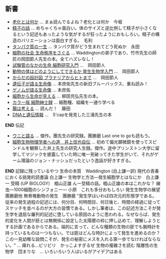 ## 新書
- [老化とは何か](https://www.iwanami.co.jp/book/b268116.html) ... まぁ読んでるよね？老化とは何か　今堀
- [精子の話](https://www.amazon.co.jp/dp/4004308925) ... めちゃくちゃ面白い。体のサイズと逆比例して精子が小さくなるという記述もあったような気がするが狂ったようにおもしろい。精子の構造のバリエーションは面白すぎる。　毛利
- [タンパク質の一生](https://www.amazon.co.jp/dp/400431139X) ... タンパク質がどう生まれてどう死ぬか　永田
- [細胞の社会 生命秩序をさぐる](https://www.amazon.co.jp/dp/4061326872) ... Waddingtonの弟子であり、竹市先生の師匠の岡田節人先生の本。全てハズレなし！
- [試験管のなかの生命 細胞研究入門](https://www.amazon.co.jp/dp/4004203872) ...　岡田節人　
- [動物の体はどのようにしてできるか 発生生物学入門](https://www.amazon.co.jp/dp/B000J7SAQU) ...　岡田節人　
- [からだの設計図 プラナリアからヒトまで](https://www.amazon.co.jp/dp/4004303583) ...　岡田節人　
- [遺伝子が語る生命像](https://www.amazon.co.jp/dp/4061326449) ...  本庶佑先生の新旧ブルーバックス、重ね読み！　
- [ゲノムが語る生命像](https://www.amazon.co.jp/dp/406257800X) ... 本庶佑
- [細胞から生命が見える](https://www.amazon.co.jp/dp/4004303877) ... 柳田充弘先生の本。
- [カラー版 細胞紳士録](https://www.amazon.co.jp/dp/4004308801) ... 細胞種、組織を一通り学べる
- [腸は考える](https://www.amazon.co.jp/dp/4004301912) ... 読んだ！　藤田
- [DNAと遺伝情報](https://www.amazon.co.jp/dp/4004202655) ...　5'capを発見した三浦先生の本

__END__
伝記
- [ウニと語る](https://www.amazon.co.jp/dp/4762205133) ... 傑作。團先生の研究録。團勝磨 Last one to goも読もう。
- [細胞生物物理学者への道　井上信也自伝](https://www.amazon.co.jp/dp/4791769996) ... 初めて偏光顕微鏡を使ってスピンドルを観察した井上先生の研究人生録。傑作。途中プリンストン大学に留学してマジックを披露していた時に唯一見破ってきた学生がいて、それがゲーム理論のジョン・ナッシュだったという逸話が好きすぎる。

__END__
記録に残っているやつ
生命の本質　Waddington (白上謙一訳)
現代の青春におくる挑発的読書論  白上謙一
生物学と方法―発生細胞学とはなにか　白上謙一
受精 (UP BIOLOGY)　椙山正雄 んー受精の話。椙山正雄の本はこれかな？
線虫―1000細胞のシンフォニー― 小原　これも多分おもしろい
発生生物学の展望　團勝磨他
無脊椎動物の発生　團勝磨
"発生学はいわば四次元的形態学である。従来の発生過程の記述には、何分目、何時間目、何日後と、時間の経過に従ってスケッチを並べるのが大方の習慣である。しかし筆者は、この記述方法こそが発生学を退屈な羅列的記述に堕している原因のように思われる。なぜならば、発生的変化を人間が胚とは無関係に設定した太陽暦の枠に押し込めて、理解しようとする計画であるからである。端的に言って、どんな種類の生物の胚でも腕時計を持っているものは一つもない。では胚はどんな時計によって発生を進めるのか？この一見幼稚な設問こそが、発生の秘密にメスを入れる第一歩でなければならない。" ... 痺れる...ビリビリ　かっこよすぎるぜ
生物の複雑さを読む 階層性の生物学　団まりな　... いろいろいう人はいるがアイデアはある
